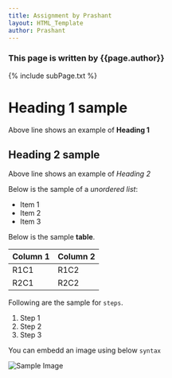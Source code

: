 ```yaml
---
title: Assignment by Prashant
layout: HTML_Template
author: Prashant
---
```


### This page is written by {{page.author}}

{% include subPage.txt %}

# Heading 1 sample

Above line shows an example of **Heading 1**

## Heading 2 sample

Above line shows an example of *Heading 2*

Below is the sample of a *unordered list*:

* Item 1
* Item 2
* Item 3

Below is the sample **table**.

| Column 1 | Column 2 |
|---|---|
| R1C1 | R1C2 |
| R2C1 | R2C2 |

Following are the sample for `steps`.

1. Step 1
2. Step 2
3. Step 3

You can embedd an image using below `syntax`

![Sample Image](https://cdn.pixabay.com/photo/2015/04/19/08/32/marguerite-729510_960_720.jpg)
